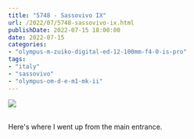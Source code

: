 ```yaml
---
title: "5748 - Sassovivo IX"
url: /2022/07/5748-sassovivo-ix.html
publishDate: 2022-07-15 18:00:00
date: 2022-07-15
categories:
- "olympus-m-zuiko-digital-ed-12-100mm-f4-0-is-pro"
tags:
- "italy"
- "sassovivo"
- "olympus-om-d-e-m1-mk-ii"
---
```

<div class="container">
<div class="center"><a target="_blank" href="https://d25zfm9zpd7gm5.cloudfront.net/1200x1200/2019/20190906_103257_lr.jpg"><img class="webfeedsFeaturedVisual" src="https://d25zfm9zpd7gm5.cloudfront.net/0600x0600/2019/20190906_103257_lr.jpg" /></a></div>
</div>
<br />

Here's where I went up from the main entrance.
